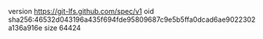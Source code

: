 version https://git-lfs.github.com/spec/v1
oid sha256:46532d043196a435f694fde95809687c9e5b5ffa0dcad6ae9022302a136a916e
size 64424
